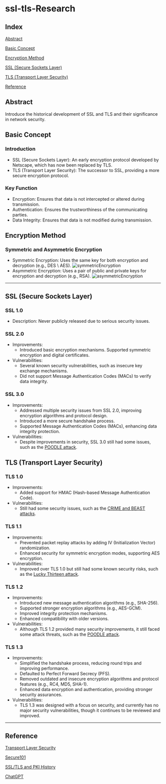 # ssl-tls-Research

## Index

[Abstract](#abstract)

[Basic Concept](#basic-concept)

[Encryption Method](#encryption-method)

[SSL (Secure Sockets Layer)](#ssl-secure-sockets-layer)

[TLS (Transport Layer Security)](#tls-transport-layer-security)

[Reference](#reference)

## Abstract

Introduce the historical development of SSL and TLS and their significance in network security.

## Basic Concept

### Introduction

+ SSL (Secure Sockets Layer): An early encryption protocol developed by Netscape, which has now been replaced by TLS.
+ TLS (Transport Layer Security): The successor to SSL, providing a more secure encryption protocol.

### Key Function

+ Encryption: Ensures that data is not intercepted or altered during transmission.
+ Authentication: Ensures the trustworthiness of the communicating parties.
+ Data Integrity: Ensures that data is not modified during transmission.

## Encryption Method

### Symmetric and Asymmetric Encryption

+ Symmetric Encryption: Uses the same key for both encryption and decryption (e.g., DES \ AES).
    ![symmetricEncryption](static/img/symmetricEncyrption.avif)
+ Asymmetric Encryption: Uses a pair of public and private keys for encryption and decryption (e.g., RSA).
    ![asymmetricEncryption](static/img/asymmetricEncryption.avif)

---

## SSL (Secure Sockets Layer)

### SSL 1.0

+ Description: Never publicly released due to serious security issues.

### SSL 2.0

+ Improvements:
  + Introduced basic encryption mechanisms.
Supported symmetric encryption and digital certificates.
+ Vulnerabilities:
  + Several known security vulnerabilities, such as insecure key exchange mechanisms.
  + Did not support Message Authentication Codes (MACs) to verify data integrity.

### SSL 3.0

+ Improvements:
  + Addressed multiple security issues from SSL 2.0, improving encryption algorithms and protocol design.
  + Introduced a more secure handshake process.
  + Supported Message Authentication Codes (MACs), enhancing data integrity protection.
+ Vulnerabilities:
  + Despite improvements in security, SSL 3.0 still had some issues, such as the [POODLE attack](https://www.acunetix.com/blog/web-security-zone/what-is-poodle-attack/).

## TLS (Transport Layer Security)

### TLS 1.0

+ Improvements:
  + Added support for HMAC (Hash-based Message Authentication Code).
+ Vulnerabilities:
  + Still had some security issues, such as the [CRIME and BEAST attacks](https://www.infosecinstitute.com/resources/hacking/beast-vs-crime-attack/).

### TLS 1.1

+ Improvements:
  + Prevented packet replay attacks by adding IV (Initialization Vector) randomization.
  + Enhanced security for symmetric encryption modes, supporting AES encryption.
+ Vulnerabilities:
  + Improved over TLS 1.0 but still had some known security risks, such as the [Lucky Thirteen attack](https://medium.com/@c0D3M/lucky-13-attack-explained-dd9a9fd42fa6).

### TLS 1.2

+ Improvements:
  + Introduced new message authentication algorithms (e.g., SHA-256).
  + Supported stronger encryption algorithms (e.g., AES-GCM).
  + Improved integrity protection mechanisms.
  + Enhanced compatibility with older versions.
+ Vulnerabilities:
  + Although TLS 1.2 provided many security improvements, it still faced some attack threats, such as the [POODLE attack](https://www.acunetix.com/blog/web-security-zone/what-is-poodle-attack/).

### TLS 1.3

+ Improvements:
  + Simplified the handshake process, reducing round trips and improving performance.
  + Defaulted to Perfect Forward Secrecy (PFS).
  + Removed outdated and insecure encryption algorithms and protocol features (e.g., RC4, MD5, SHA-1).
  + Enhanced data encryption and authentication, providing stronger security assurances.
+ Vulnerabilities:
  + TLS 1.3 was designed with a focus on security, and currently has no major security vulnerabilities, though it continues to be reviewed and improved.

---

## Reference

[Transport Layer Security](https://en.wikipedia.org/wiki/Transport_Layer_Security)

[Secure101](https://simular.co/blog/post/21-%E4%B8%80%E7%AF%87%E6%96%87%E7%AB%A0%E7%9C%8B%E6%87%82%E4%BB%80%E9%BA%BC%E6%98%AFssl)

[SSL/TLS and PKI History](https://www.feistyduck.com/ssl-tls-and-pki-history/)

[ChatGPT](https://openai.com/chatgpt/)
